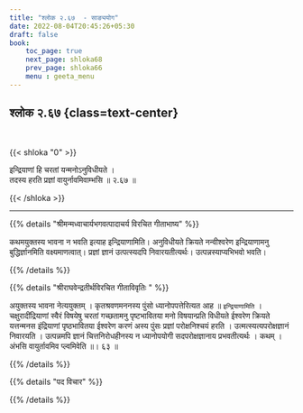 ```yaml
---
title: "श्लोक २.६७  - साङ्ययोग"
date: 2022-08-04T20:45:26+05:30
draft: false
book:
    toc_page: true
    next_page: shloka68
    prev_page: shloka66
    menu : geeta_menu
---
```




## श्लोक २.६७ {class=text-center}

<br/>

{{< shloka  "0"  >}}

इन्द्रियाणां हि चरतां यन्मनोऽनुविधीयते ।  
तदस्य हरति प्रज्ञां वायुर्नावमिवाम्भसि ॥ २.६७ ॥


{{< /shloka >}}

---


{{% details "श्रीमन्मध्वाचार्यभगवत्पादाचर्य विरचित  गीताभाष्य" %}}

कथमयुक्तस्य भावना न भवति इत्याह इन्द्रियाणामिति। अनुविधीयते क्रियते नन्वीश्वरेण इन्द्रियाणामनु बुद्धिर्ज्ञानमिति वक्ष्यमाणत्वात्। प्रज्ञां ज्ञानं उत्पत्स्यदपि निवारयतीत्यर्थः। उत्पन्नस्याप्यभिभवो भवति।

{{% /details %}}



{{% details "श्रीराघवेन्द्रतीर्थविरचित गीताविवृतिः " %}}

अयुक्तस्य भावना नेत्ययुक्तम्‌ । कृतश्रवणमननस्य पुंसो ध्यानोपपत्तेरित्यत आह
॥ `इन्द्रियाणामिति` । चक्षुरादींद्रियाणां स्वैरं विषयेषु चरतां गच्छतामनु
पृष्टभावितया मनो विषयान्प्रति विधीयते ईश्वरेण क्रियते यत्तन्मनस इंद्रियाणां
पृष्ठभावितया ईश्वरेण करणं अस्य पुंसः प्रज्ञां परोक्षनिश्चयं हरति ।
उत्मत्स्यत्यपरोक्षज्ञानं निवारयति । उत्पन्नमपि ज्ञानं चित्तनिरोधहीनस्य न
ध्यानोपयोगी सदपरोक्षज्ञानाय प्रभवतीत्यर्थः । कथम्‌ । अंभसि वायुर्तावमिव
प्ल्वमिवेति ॥। ६३ ॥

{{% /details %}}

{{% details "पद विचार" %}}


{{% /details %}}
